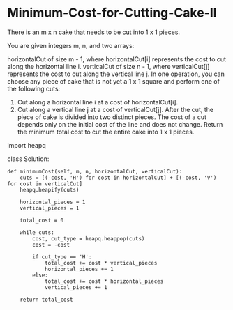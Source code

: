 # Minimum-Cost-for-Cutting-Cake-II

There is an m x n cake that needs to be cut into 1 x 1 pieces.

You are given integers m, n, and two arrays:

horizontalCut of size m - 1, where horizontalCut[i] represents the cost to cut along the horizontal line i.
verticalCut of size n - 1, where verticalCut[j] represents the cost to cut along the vertical line j.
In one operation, you can choose any piece of cake that is not yet a 1 x 1 square and perform one of the following cuts:

1. Cut along a horizontal line i at a cost of horizontalCut[i].
2. Cut along a vertical line j at a cost of verticalCut[j].
After the cut, the piece of cake is divided into two distinct pieces.
The cost of a cut depends only on the initial cost of the line and does not change.
Return the minimum total cost to cut the entire cake into 1 x 1 pieces.

import heapq

class Solution:

    def minimumCost(self, m, n, horizontalCut, verticalCut):
        cuts = [(-cost, 'H') for cost in horizontalCut] + [(-cost, 'V') for cost in verticalCut]
        heapq.heapify(cuts)
        
        horizontal_pieces = 1
        vertical_pieces = 1
        
        total_cost = 0
        
        while cuts:
            cost, cut_type = heapq.heappop(cuts)
            cost = -cost  
            
            if cut_type == 'H':
                total_cost += cost * vertical_pieces
                horizontal_pieces += 1
            else:
                total_cost += cost * horizontal_pieces
                vertical_pieces += 1
                
        return total_cost

